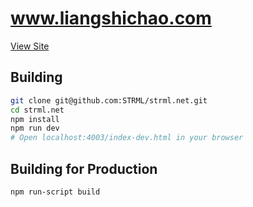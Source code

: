 www.liangshichao.com
=========

[View Site](http://www.liangshichao.com)

Building
--------

```bash
git clone git@github.com:STRML/strml.net.git
cd strml.net
npm install
npm run dev
# Open localhost:4003/index-dev.html in your browser
```

Building for Production
--------

```bash
npm run-script build
```
